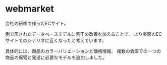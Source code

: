 # webmarket
会社の研修で作ったECサイト。

例で示されたデータベースモデルに若干の改善を加えることで、
より実際のECサイトでのシナリオに近くなったと考えています。

具体的には、商品のカラーバリエーションと価格情報、
複数の倉庫での一つの商品の保管と発送に必要なモデルを追加しました。
